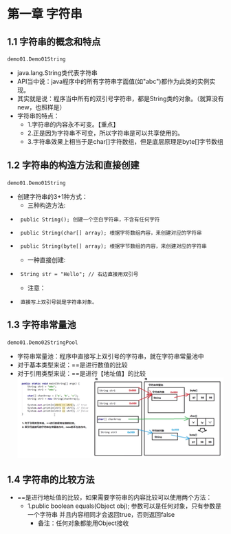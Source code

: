 # 第一章 字符串
## 1.1 字符串的概念和特点
`demo01.Demo01String`
* java.lang.String类代表字符串
* API当中说：java程序中的所有字符串字面值(如"abc")都作为此类的实例实现。
* 其实就是说：程序当中所有的双引号字符串，都是String类的对象。（就算没有new，也照样是）
* 字符串的特点：
    *  1.字符串的内容永不可变。【重点】
    *  2.正是因为字符串不可变，所以字符串是可以共享使用的。
    *  3.字符串效果上相当于是char[]字符数组，但是底层原理是byte[]字节数组
## 1.2 字符串的构造方法和直接创建
`demo01.Demo01String`
* 创建字符串的3+1种方式：
    *  三种构造方法:
 *      public String(); 创建一个空白字符串，不含有任何字符
 *      public String(char[] array); 根据字符数组内容，来创建对应的字符串
 *      public String(byte[] array); 根据字节数组的内容，来创建对应的字符串
    *  一种直接创建:
 *      String str = "Hello"; // 右边直接用双引号
    *  注意：
 *      直接写上双引号就是字符串对象。
## 1.3 字符串常量池
`demo01.Demo02StringPool`
* 字符串常量池：程序中直接写上双引号的字符串，就在字符串常量池中
* 对于基本类型来说：==是进行数值的比较
* 对于引用类型来说：==是进行【地址值】的比较
![alt](images/8-1-3.png)
## 1.4 字符串的比较方法
- ==是进行地址值的比较，如果需要字符串的内容比较可以使用两个方法：
    + 1.public boolean equals(Object obj); 参数可以是任何对象，只有参数是一个字符串
    并且内容相同才会返回true，否则返回false
        * 备注：任何对象都能用Object接收